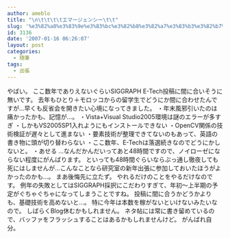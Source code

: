 ```yaml
---
author: ameblo
title: "\n\t\t\t\tエマージェンシー\t\t"
slug: '%e3%82%a8%e3%83%9e%e3%83%bc%e3%82%b8%e3%82%a7%e3%83%b3%e3%82%b7%e3%83%bc'
id: 3136
date: '2007-01-16 06:26:07'
layout: post
categories:
  - 随筆
tags:
  - 出張
---
```


やばい。 ここ数年でありえないぐらいSIGGRAPH E-Tech投稿に間に合いそうに無いです。 去年もひとり＋モロッコからの留学生でどうにか間に合わせたんですが…早くも反省会を開きたい心境になってきました。 ・年末風邪引いたのは痛かったかも、記憶が…。 ・Vista+Visual Studio2005環境は謎のエラーが多すぎ ・しかもVS2005SP1入れようにもインストールできない ・OpenCV関係の技術検証が遅々として進まない ・要素技術が整理できてないのもあって、英語の書き物に頭が切り替わらない ・ここ数年、E-Techは落選続きなのでどうにかしないと。 ・あせる …なんだかんだいってあと48時間ですので、ノイローゼにならない程度にがんばります。 といっても48時間ぐらいならぶっ通し徹夜しても死にはしませんが…こんなことなら研究室の新年出張に参加しておいたほうがよかったのかも…。 まあ後悔先に立たず。 やれるだけのことをやるだけなのです。 例年の失敗としてはSIGGRAPH採択にこだわりすぎて、年初～上半期の予定がぐちゃぐちゃになってしまうことですね。 投稿に間に合うかどうかよりも、基礎技術を高めないと…。 特に今年は本数を稼がないといけないみたいなので。 しばらくBlog休むかもしれません。 ネタ帖には常に書き留めているので、バッファをフラッシュすることはあるかもしれませんけど。 がんばれ自分。